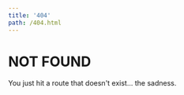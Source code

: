 ```yaml
---
title: '404'
path: /404.html
---
```

# NOT FOUND

You just hit a route that doesn't exist... the sadness.
